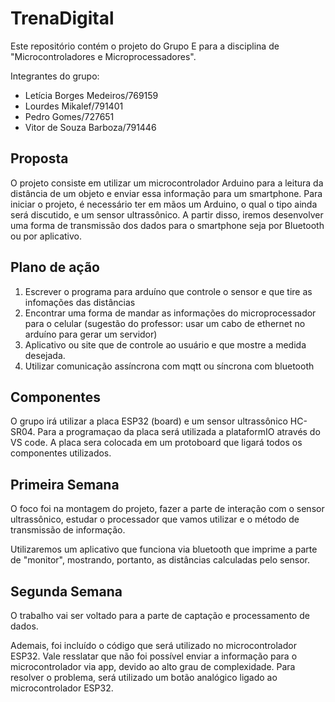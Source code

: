 # TrenaDigital
Este repositório contém o projeto do Grupo E para a disciplina de "Microcontroladores e Microprocessadores".

Integrantes do grupo:
- Letícia Borges Medeiros/769159
- Lourdes Mikalef/791401
- Pedro Gomes/727651
- Vitor de Souza Barboza/791446

## Proposta

O projeto consiste em utilizar um microcontrolador Arduino para a leitura da distância de um objeto e enviar essa informação para um smartphone. Para iniciar o projeto, é necessário ter em mãos um Arduino, o qual o tipo ainda será discutido, e um sensor ultrassônico. A partir disso, iremos desenvolver uma forma de transmissão dos dados para o smartphone seja por Bluetooth ou por aplicativo. 

## Plano de ação

  1. Escrever o programa para arduíno que controle o sensor e que tire as infomações das distâncias
  2. Encontrar uma forma de mandar as informações do microprocessador para o celular (sugestão do professor: usar um cabo de ethernet no arduíno para gerar um servidor)
  3. Aplicativo ou site que de controle ao usuário e que mostre a medida desejada.
  4. Utilizar comunicação assíncrona com mqtt ou síncrona com bluetooth 

## Componentes
O grupo irá utilizar a placa ESP32 (board) e um sensor ultrassônico HC-SR04. Para a programaçao da placa será utilizada a plataformIO através do VS code. A placa sera colocada em um protoboard que ligará todos os componentes utilizados.

## Primeira Semana
O foco foi na montagem do projeto, fazer a parte de interação com o sensor ultrassônico, estudar o processador que vamos utilizar e o método de transmissão de informação. 

Utilizaremos um aplicativo que funciona via bluetooth que imprime a parte de "monitor", mostrando, portanto, as distâncias calculadas pelo sensor.

## Segunda Semana
O trabalho vai ser voltado para a parte de captação e processamento de dados.

Ademais, foi incluído o código que será utilizado  no microcontrolador ESP32. Vale resslatar que não foi possível enviar a informação para o microcontrolador via app, devido ao alto grau de complexidade. Para resolver o problema, será utilizado um botão analógico ligado ao microcontrolador ESP32.
